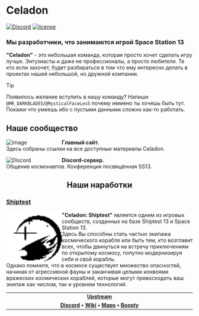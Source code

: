 # Celadon
[![Discord](https://img.shields.io/badge/Discord-chat-blue?style=flat&logo=discord)](https://discord.com/invite/rxsggTJzY3)
[![license](https://img.shields.io/github/license/nebula-in-space/.github?logo=license)](https://creativecommons.org/publicdomain/zero/1.0/deed.ru)

### Мы разработчики, что занимаются игрой Space Station 13
**"Celadon"** - это небольшая команда, которая просто хочет сделать игру лучше. Энтузиасты и даже не профессионалы, а просто любители. 
Те кто если захочет, будет разбираться в том что ему интересно делать в проектах нашей небольшой, но дружной компании.

> [!TIP]
> Появилось желание вступить в нашу команду? Напиши `@MR_DARKBLADES`/`@MysticalFaceLesS` почему иммено ты хочешь быть тут.
> Покажи что умеешь ибо с пустыми данными сложно как-то работать. 

## Наше сообщество

[<img width="150" align="left" alt="image" src="https://github.com/user-attachments/assets/34ce9f72-c1e5-4f87-be96-d0d569995889" />](https://celadon.pro)
**Главный сайт.**<br>Здесь собраны ссылки на все доступные материалы Celadon.

[<img src="https://i.imgur.com/lOHdByt.png" alt="Discord" width="150" align="left">](https://discord.com/invite/rxsggTJzY3)
**Discord-сервер.**<br>Общение космонавтов. Конференция посвящённая SS13.

<h2 align="center">Наши наработки</h2>

### [Shiptest](https://github.com/CeladonSS13/Shiptest)
[<img src="https://github.com/CeladonSS13/Shiptest/blob/beta-dev/icons/shiptest_64.png" alt="Discord" width="150" align="left">](https://discord.com/invite/rxsggTJzY3)
**"Celadon: Shiptest"** является одним из игровых сообществ, созданных на базе Shiptest 13 и Space Station 13.<br>
Здесь Вы способны стать частью экипажа космического корабля или быть тем, кто возглавит всех, чтобы двинуться на встречу приключениям по открытому космосу, попутно модернизируя себя и свой корабль.<br>
Однако помните, что в космосе существует множество опасностей, начиная от агрессивной фауны и заканчивая целыми конвоями вражеских космических кораблей, которые могут превосходить ваш экипаж как числом, так и уровнем технологий.
<table>
<tr><td align="center" width="2000"><b>
<a href="https://github.com/shiptest-ss13/Shiptest">Upstream</a>
</b></td></tr>
<tr><td align="center" width="2000"><b>
<a href="https://discord.gg/rxsggTJzY3">Discord</a> • 
<a href="https://wiki.celadon.pro/">Wiki</a> • 
<a href="https://map.celadon.pro/">Maps</a> • 
<a href="https://boosty.to/celadon">Boosty</a>
</b></td></tr>
</table>

<!--

**Here are some ideas to get you started:**

🙋‍♀️ A short introduction - what is your organization all about?
🌈 Contribution guidelines - how can the community get involved?
👩‍💻 Useful resources - where can the community find your docs? Is there anything else the community should know?
🍿 Fun facts - what does your team eat for breakfast?
🧙 Remember, you can do mighty things with the power of [Markdown](https://docs.github.com/github/writing-on-github/getting-started-with-writing-and-formatting-on-github/basic-writing-and-formatting-syntax)
-->
